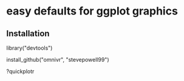 # easy defaults for ggplot graphics


## Installation
library("devtools")

install_github("omnivr", "stevepowell99")

?quickplotr

